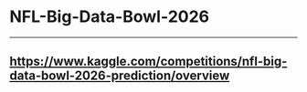 # NFL-Big-Data-Bowl-2026

--------------------------------------------------------------------------------
https://www.kaggle.com/competitions/nfl-big-data-bowl-2026-prediction/overview
--------------------------------------------------------------------------------
